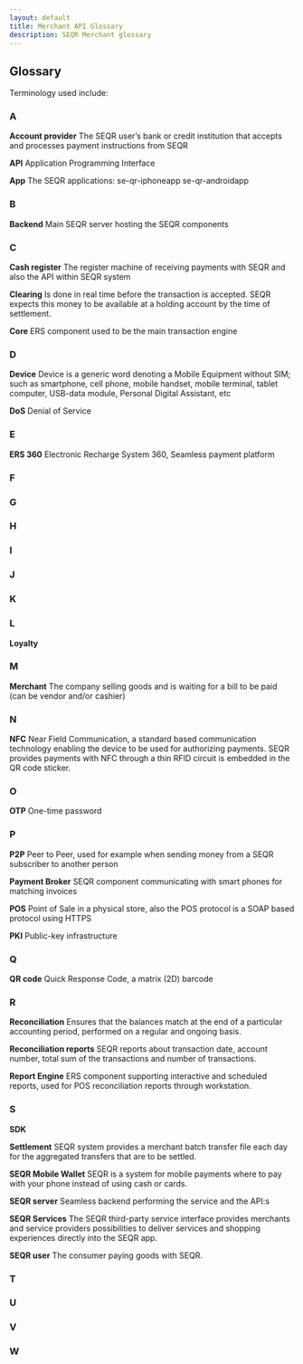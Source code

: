 ```yaml
---
layout: default
title: Merchant API Glossary
description: SEQR Merchant glossary
---
```


## Glossary

Terminology used include: 

### A
**Account provider**
The SEQR user’s bank or credit institution that accepts and processes payment instructions from SEQR

**API**
Application Programming Interface

**App**
The SEQR applications: se-qr-iphoneapp se-qr-androidapp
### B

**Backend**
Main SEQR server hosting the SEQR components
### C

**Cash register**
The register machine of receiving payments with SEQR and also the API within SEQR system


**Clearing**
Is done in real time before the transaction is accepted. SEQR expects this money to be available at a holding account by the time of settlement.

**Core**
ERS component used to be the main transaction engine

### D
**Device**
Device is a generic word denoting a Mobile Equipment without SIM; such as smartphone, cell phone, mobile handset, mobile terminal, tablet computer, USB-data module, Personal Digital Assistant, etc

**DoS**
Denial of Service

### E
**ERS 360**
Electronic Recharge System 360, Seamless payment platform  

### F


### G


### H


### I


### J


### K


### L
**Loyalty**


### M
**Merchant**
The company selling goods and is waiting for a bill to be paid (can be vendor and/or cashier)


### N
**NFC**
Near Field Communication, a standard based communication technology enabling the device to be used for authorizing payments. SEQR provides payments with NFC through a thin RFID circuit is embedded in the QR code sticker.


### O
**OTP**
One-time password


### P
**P2P**
Peer to Peer, used for example when sending money from a SEQR subscriber to another person

**Payment Broker**
SEQR component communicating with smart phones for matching invoices

**POS**
Point of Sale in a physical store, also the POS protocol is a SOAP based protocol using HTTPS

**PKI**
Public-key infrastructure

### Q
**QR code**
Quick Response Code, a matrix (2D) barcode


### R
**Reconciliation**
Ensures that the balances match at the end of a particular accounting period, performed on a regular and ongoing basis.

**Reconciliation reports**
SEQR reports about transaction date, account number, total sum of the transactions and number of transactions.

**Report Engine**
ERS component supporting interactive and scheduled reports, used for POS reconciliation reports through workstation.

### S
**SDK**

**Settlement**
SEQR system provides a merchant batch transfer file each day for the aggregated transfers that are to be settled.

**SEQR Mobile Wallet**
SEQR is a system for mobile payments where to pay with your phone instead of using cash or cards.

**SEQR server**
Seamless backend performing the service and the API:s

**SEQR Services**
The SEQR third-party service interface provides merchants and service providers possibilities to deliver services and shopping experiences directly into the SEQR app.

**SEQR user**
The consumer paying goods with SEQR.





### T


### U


### V


### W

